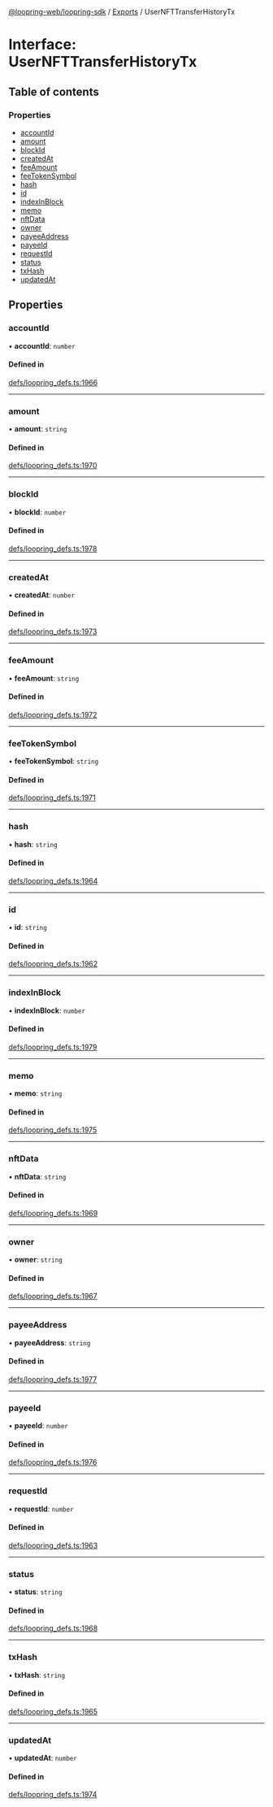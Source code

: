 [@loopring-web/loopring-sdk](../README.md) / [Exports](../modules.md) / UserNFTTransferHistoryTx

# Interface: UserNFTTransferHistoryTx

## Table of contents

### Properties

- [accountId](UserNFTTransferHistoryTx.md#accountid)
- [amount](UserNFTTransferHistoryTx.md#amount)
- [blockId](UserNFTTransferHistoryTx.md#blockid)
- [createdAt](UserNFTTransferHistoryTx.md#createdat)
- [feeAmount](UserNFTTransferHistoryTx.md#feeamount)
- [feeTokenSymbol](UserNFTTransferHistoryTx.md#feetokensymbol)
- [hash](UserNFTTransferHistoryTx.md#hash)
- [id](UserNFTTransferHistoryTx.md#id)
- [indexInBlock](UserNFTTransferHistoryTx.md#indexinblock)
- [memo](UserNFTTransferHistoryTx.md#memo)
- [nftData](UserNFTTransferHistoryTx.md#nftdata)
- [owner](UserNFTTransferHistoryTx.md#owner)
- [payeeAddress](UserNFTTransferHistoryTx.md#payeeaddress)
- [payeeId](UserNFTTransferHistoryTx.md#payeeid)
- [requestId](UserNFTTransferHistoryTx.md#requestid)
- [status](UserNFTTransferHistoryTx.md#status)
- [txHash](UserNFTTransferHistoryTx.md#txhash)
- [updatedAt](UserNFTTransferHistoryTx.md#updatedat)

## Properties

### accountId

• **accountId**: `number`

#### Defined in

[defs/loopring_defs.ts:1966](https://github.com/Loopring/loopring_sdk/blob/31d2a2e/src/defs/loopring_defs.ts#L1966)

___

### amount

• **amount**: `string`

#### Defined in

[defs/loopring_defs.ts:1970](https://github.com/Loopring/loopring_sdk/blob/31d2a2e/src/defs/loopring_defs.ts#L1970)

___

### blockId

• **blockId**: `number`

#### Defined in

[defs/loopring_defs.ts:1978](https://github.com/Loopring/loopring_sdk/blob/31d2a2e/src/defs/loopring_defs.ts#L1978)

___

### createdAt

• **createdAt**: `number`

#### Defined in

[defs/loopring_defs.ts:1973](https://github.com/Loopring/loopring_sdk/blob/31d2a2e/src/defs/loopring_defs.ts#L1973)

___

### feeAmount

• **feeAmount**: `string`

#### Defined in

[defs/loopring_defs.ts:1972](https://github.com/Loopring/loopring_sdk/blob/31d2a2e/src/defs/loopring_defs.ts#L1972)

___

### feeTokenSymbol

• **feeTokenSymbol**: `string`

#### Defined in

[defs/loopring_defs.ts:1971](https://github.com/Loopring/loopring_sdk/blob/31d2a2e/src/defs/loopring_defs.ts#L1971)

___

### hash

• **hash**: `string`

#### Defined in

[defs/loopring_defs.ts:1964](https://github.com/Loopring/loopring_sdk/blob/31d2a2e/src/defs/loopring_defs.ts#L1964)

___

### id

• **id**: `string`

#### Defined in

[defs/loopring_defs.ts:1962](https://github.com/Loopring/loopring_sdk/blob/31d2a2e/src/defs/loopring_defs.ts#L1962)

___

### indexInBlock

• **indexInBlock**: `number`

#### Defined in

[defs/loopring_defs.ts:1979](https://github.com/Loopring/loopring_sdk/blob/31d2a2e/src/defs/loopring_defs.ts#L1979)

___

### memo

• **memo**: `string`

#### Defined in

[defs/loopring_defs.ts:1975](https://github.com/Loopring/loopring_sdk/blob/31d2a2e/src/defs/loopring_defs.ts#L1975)

___

### nftData

• **nftData**: `string`

#### Defined in

[defs/loopring_defs.ts:1969](https://github.com/Loopring/loopring_sdk/blob/31d2a2e/src/defs/loopring_defs.ts#L1969)

___

### owner

• **owner**: `string`

#### Defined in

[defs/loopring_defs.ts:1967](https://github.com/Loopring/loopring_sdk/blob/31d2a2e/src/defs/loopring_defs.ts#L1967)

___

### payeeAddress

• **payeeAddress**: `string`

#### Defined in

[defs/loopring_defs.ts:1977](https://github.com/Loopring/loopring_sdk/blob/31d2a2e/src/defs/loopring_defs.ts#L1977)

___

### payeeId

• **payeeId**: `number`

#### Defined in

[defs/loopring_defs.ts:1976](https://github.com/Loopring/loopring_sdk/blob/31d2a2e/src/defs/loopring_defs.ts#L1976)

___

### requestId

• **requestId**: `number`

#### Defined in

[defs/loopring_defs.ts:1963](https://github.com/Loopring/loopring_sdk/blob/31d2a2e/src/defs/loopring_defs.ts#L1963)

___

### status

• **status**: `string`

#### Defined in

[defs/loopring_defs.ts:1968](https://github.com/Loopring/loopring_sdk/blob/31d2a2e/src/defs/loopring_defs.ts#L1968)

___

### txHash

• **txHash**: `string`

#### Defined in

[defs/loopring_defs.ts:1965](https://github.com/Loopring/loopring_sdk/blob/31d2a2e/src/defs/loopring_defs.ts#L1965)

___

### updatedAt

• **updatedAt**: `number`

#### Defined in

[defs/loopring_defs.ts:1974](https://github.com/Loopring/loopring_sdk/blob/31d2a2e/src/defs/loopring_defs.ts#L1974)
